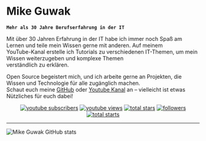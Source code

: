# Mike Guwak

**`Mehr als 30 Jahre Berufserfahrung in der IT`**

Mit über 30 Jahren Erfahrung in der IT habe ich immer noch Spaß am Lernen und teile mein Wissen gerne mit anderen. Auf meinem\
YouTube-Kanal erstelle ich Tutorials zu verschiedenen IT-Themen, um mein Wissen weiterzugeben und komplexe Themen\
verständlich zu erklären.

Open Source begeistert mich, und ich arbeite gerne an Projekten, die Wissen und Technologie für alle zugänglich machen.\
Schaut euch meine [GitHub](https://github.com/guwak) oder [Youtube Kanal](https://www.youtube.com/@TechnicalDoctorde) an – vielleicht ist etwas Nützliches für euch dabei!

<!-- Social badges section -->
<!-- Badges with custom icons - https://github.com/guwak/custom-icon-badges -->
<!-- View counter - https://github.com/guwak/Simple-View-Counter -->
<p align="center">
  <a href="https://www.youtube.com/c/TechnicalDoctorde?sub_confirmation=1">
    <img alt="youtube subscribers" title="Subscribe to my YouTube channel" src="https://custom-icon-badges.demolab.com/youtube/channel/subscribers/UCTtDZf9bO1ewHva6ERbmxKA?color=%23E05D44&label=SUBSCRIBE&logo=video&logoColor=white&style=for-the-badge&labelColor=CE4630"/></a>
  <a href="https://www.youtube.com/c/TechnicalDoctorde">
    <img alt="youtube views" title="YouTube views" src="https://custom-icon-badges.demolab.com/youtube/channel/views/UCTtDZf9bO1ewHva6ERbmxKA?color=%23E1AD0E&logo=eye&logoColor==white&style=for-the-badge&labelColor=C79600"/></a> 
  <a href="https://github.com/guwak?tab=repositories&sort=stargazers">
    <img alt="total stars" title="Total stars on GitHub" src="https://custom-icon-badges.demolab.com/github/stars/guwak?color=55960c&style=for-the-badge&labelColor=488207&logo=star"/></a>
  <a href="https://github.com/guwak?tab=followers">
    <img alt="followers" title="Follow me on Github" src="https://custom-icon-badges.demolab.com/github/followers/guwak?color=236ad3&labelColor=1155ba&style=for-the-badge&logo=person-add&label=Follow&logoColor=white"/></a>
  <a href="https://github.com/guwak?tab=repositories&sort=stargazers">
    <img alt="total starts" title="Total stars on GitHub" src="https://custom-icon-badges.demolab.com/github/stars/guwak?color=55960c&style=for-the-badge&labelColor=488207&logo=star"/></a>
</p>

---

![Mike Guwak GitHub stats](https://github-readme-stats.vercel.app/api?username=guwak&show_icons=true&theme=monokai)


